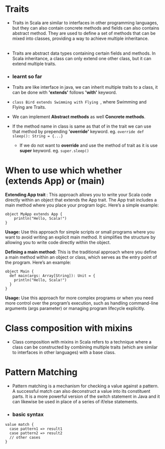 # Traits 
- Traits in Scala are similar to interfaces in other programming languages, but they can also contain concrete methods and fields can also contains abstract method. They are used to define a set of methods that can be mixed into classes, providing a way to achieve multiple inheritance.<br><br>
- Traits are abstract data types containing certain fields and methods. In Scala inheritance, a class can only extend one other class, but it can extend multiple traits.

- ### learnt so far 
- Traits are like interface in java, we can inherit multiple traits to a class, it can be done with <b>'extends'</b> follows <b>'with'</b> keyword.
- ```class Bird extends Swimming with Flying ```, where Swimming and Flying are Traits.
- We can implement <b>Abstract methods</b> as well <b>Concrete methods</b>.
- If the method name in class is same as that of in the trait we can use that method by prepending <b>'override'</b> keyword. eg. ```override def sleep(): String = {...}```
  - If we do not want to <b>override</b> and use the method of trait as it is use <b>super</b> keyword. eg. ```super.sleep()```

# When to use which whether (extends App) or (main)
<b>Extending App trait </b>: This approach allows you to write your Scala code directly within an object that extends the App trait. The App trait includes a main method where you place your program logic. Here’s a simple example:

```
object MyApp extends App {
    println("Hello, Scala!")
}
```
<b>Usage:</b> Use this approach for simple scripts or small programs where you want to avoid writing an explicit main method. It simplifies the structure by allowing you to write code directly within the object.

<b>Defining a main method:</b> This is the traditional approach where you define a main method within an object or class, which serves as the entry point of the program. Here’s an example:

```
object Main {
  def main(args: Array[String]): Unit = {
    println("Hello, Scala!")
  }
}
```

<b>Usage:</b> Use this approach for more complex programs or when you need more control over the program’s execution, such as handling command-line arguments (args parameter) or managing program lifecycle explicitly.

# Class composition with mixins
- Class composition with mixins in Scala refers to a technique where a class can be constructed by combining multiple traits (which are similar to interfaces in other languages) with a base class.

# Pattern Matching
- Pattern matching is a mechanism for checking a value against a pattern. A successful match can also deconstruct a value into its constituent parts. It is a more powerful version of the switch statement in Java and it can likewise be used in place of a series of if/else statements.

- ### basic syntax 
```chatinput
value match {
  case pattern1 => result1
  case pattern2 => result2
  // other cases
}
```